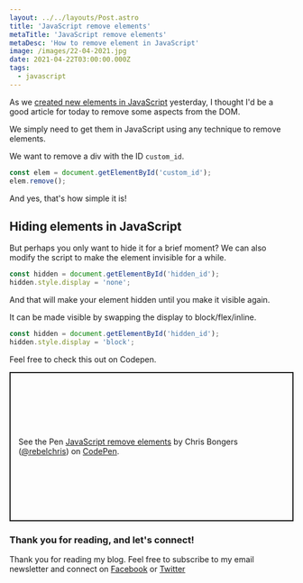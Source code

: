 ```yaml
---
layout: ../../layouts/Post.astro
title: 'JavaScript remove elements'
metaTitle: 'JavaScript remove elements'
metaDesc: 'How to remove element in JavaScript'
image: /images/22-04-2021.jpg
date: 2021-04-22T03:00:00.000Z
tags:
  - javascript
---
```


As we [created new elements in JavaScript](https://daily-dev-tips.com/posts/javascript-creating-a-new-element/) yesterday, I thought I'd be a good article for today to remove some aspects from the DOM.

We simply need to get them in JavaScript using any technique to remove elements.

We want to remove a div with the ID `custom_id`.

```js
const elem = document.getElementById('custom_id');
elem.remove();
```

And yes, that's how simple it is!

## Hiding elements in JavaScript

But perhaps you only want to hide it for a brief moment?
We can also modify the script to make the element invisible for a while.

```js
const hidden = document.getElementById('hidden_id');
hidden.style.display = 'none';
```

And that will make your element hidden until you make it visible again.

It can be made visible by swapping the display to block/flex/inline.

```js
const hidden = document.getElementById('hidden_id');
hidden.style.display = 'block';
```

Feel free to check this out on Codepen.

<p class="codepen" data-height="265" data-theme-id="dark" data-default-tab="js,result" data-user="rebelchris" data-slug-hash="PoWdmOP" style="height: 265px; box-sizing: border-box; display: flex; align-items: center; justify-content: center; border: 2px solid; margin: 1em 0; padding: 1em;" data-pen-title="JavaScript remove elements">
  <span>See the Pen <a href="https://codepen.io/rebelchris/pen/PoWdmOP">
  JavaScript remove elements</a> by Chris Bongers (<a href="https://codepen.io/rebelchris">@rebelchris</a>)
  on <a href="https://codepen.io">CodePen</a>.</span>
</p>
<script async defer src="https://cpwebassets.codepen.io/assets/embed/ei.js"></script>

### Thank you for reading, and let's connect!

Thank you for reading my blog. Feel free to subscribe to my email newsletter and connect on [Facebook](https://www.facebook.com/DailyDevTipsBlog) or [Twitter](https://twitter.com/DailyDevTips1)
